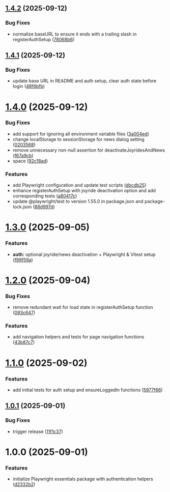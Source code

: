 ## [1.4.2](https://github.com/TIMOCOM-GmbH/playwright-essentials/compare/v1.4.1...v1.4.2) (2025-09-12)

### Bug Fixes

- normalize baseURL to ensure it ends with a trailing slash in registerAuthSetup ([78068b6](https://github.com/TIMOCOM-GmbH/playwright-essentials/commit/78068b6dca3934e7cc9fa776f7c23f1d4b5774f3))

## [1.4.1](https://github.com/TIMOCOM-GmbH/playwright-essentials/compare/v1.4.0...v1.4.1) (2025-09-12)

### Bug Fixes

- update base URL in README and auth setup, clear auth state before login ([48f6bfb](https://github.com/TIMOCOM-GmbH/playwright-essentials/commit/48f6bfb821b6ba26da5f10db9b70d4727211366f))

# [1.4.0](https://github.com/TIMOCOM-GmbH/playwright-essentials/compare/v1.3.0...v1.4.0) (2025-09-12)

### Bug Fixes

- add support for ignoring all environment variable files ([3a004ed](https://github.com/TIMOCOM-GmbH/playwright-essentials/commit/3a004edd9385328c325b0e54c31ebd46b59e5de3))
- change localStorage to sessionStorage for news dialog setting ([0203568](https://github.com/TIMOCOM-GmbH/playwright-essentials/commit/02035680519461523fd2bd3e3d0d31826cb2cddd))
- remove unnecessary non-null assertion for deactivateJoyridesAndNews ([f67a9cb](https://github.com/TIMOCOM-GmbH/playwright-essentials/commit/f67a9cbc074766b6455ee824396d6e89c2562dc4))
- space ([92c18ad](https://github.com/TIMOCOM-GmbH/playwright-essentials/commit/92c18ad3d1a554180789bac5012e5e63148ae64f))

### Features

- add Playwright configuration and update test scripts ([dbcdb25](https://github.com/TIMOCOM-GmbH/playwright-essentials/commit/dbcdb258ea8771b9e334462788f2b961afd49e88))
- enhance registerAuthSetup with joyride deactivation option and add corresponding tests ([a80417c](https://github.com/TIMOCOM-GmbH/playwright-essentials/commit/a80417c1a4958a896789d5737306ddee4d868caa))
- update @playwright/test to version 1.55.0 in package.json and package-lock.json ([88d997d](https://github.com/TIMOCOM-GmbH/playwright-essentials/commit/88d997d828d86e555573c6fd93452d02d9a7e899))

# [1.3.0](https://github.com/TIMOCOM-GmbH/playwright-essentials/compare/v1.2.0...v1.3.0) (2025-09-05)

### Features

- **auth:** optional joyride/news deactivation + Playwright & Vitest setup ([f99f59a](https://github.com/TIMOCOM-GmbH/playwright-essentials/commit/f99f59a45070daa2a519d5c5919b6f1b3453f730))

# [1.2.0](https://github.com/TIMOCOM-GmbH/playwright-essentials/compare/v1.1.0...v1.2.0) (2025-09-04)

### Bug Fixes

- remove redundant wait for load state in registerAuthSetup function ([093c647](https://github.com/TIMOCOM-GmbH/playwright-essentials/commit/093c647a612deb624f76b162bdaf5468d47fede7))

### Features

- add navigation helpers and tests for page navigation functions ([43b87c7](https://github.com/TIMOCOM-GmbH/playwright-essentials/commit/43b87c7aac63847af0adf2465941e6b20ba7e60c))

# [1.1.0](https://github.com/TIMOCOM-GmbH/playwright-essentials/compare/v1.0.1...v1.1.0) (2025-09-02)

### Features

- add initial tests for auth setup and ensureLoggedIn functions ([5977f66](https://github.com/TIMOCOM-GmbH/playwright-essentials/commit/5977f6629c22686df74cd90b6f68f05670014ba2))

## [1.0.1](https://github.com/TIMOCOM-GmbH/playwright-essentials/compare/v1.0.0...v1.0.1) (2025-09-01)

### Bug Fixes

- trigger release ([11f1c37](https://github.com/TIMOCOM-GmbH/playwright-essentials/commit/11f1c37dd72d93f56306f9e476405c685090f4ce))

# 1.0.0 (2025-09-01)

### Features

- initialize Playwright essentials package with authentication helpers ([d2332b2](https://github.com/TIMOCOM-GmbH/playwright-essentials/commit/d2332b22ccbf385f2198d6f96eb26e64e4f74d3e))
